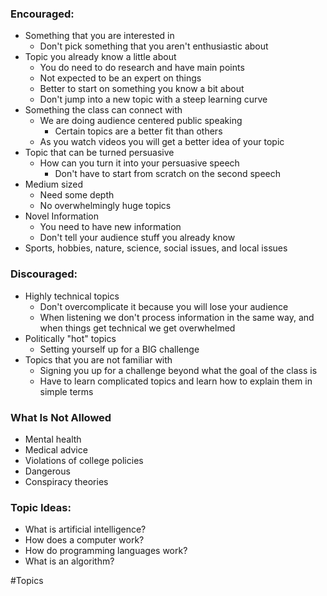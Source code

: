 ### **Encouraged:**
* Something that you are interested in
	* Don't pick something that you aren't enthusiastic about
* Topic you already know a little about
	* You do need to do research and have main points
	* Not expected to be an expert on things
	* Better to start on something you know a bit about
	* Don't jump into a new topic with a steep learning curve
* Something the class can connect with
	* We are doing audience centered public speaking
		* Certain topics are a better fit than others
	* As you watch videos you will get a better idea of your topic
* Topic that can be turned persuasive
	*  How can you turn it into your persuasive speech
		* Don't have to start from scratch on the second speech
* Medium sized
	* Need some depth
	* No overwhelmingly huge topics
* Novel Information
	* You need to have new information
	* Don't tell your audience stuff you already know
* Sports, hobbies, nature, science, social issues, and local issues

### **Discouraged:**
* Highly technical topics
	* Don't overcomplicate it because you will lose your audience
	* When listening we don't process information in the same way, and when things get technical we get overwhelmed
* Politically "hot" topics
	* Setting yourself up for a BIG challenge
* Topics that you are not familiar with
	* Signing you up for a challenge beyond what the goal of the class is
	* Have to learn complicated topics and learn how to explain them in simple terms

### **What Is Not Allowed**
* Mental health
* Medical advice
* Violations of college policies
* Dangerous
* Conspiracy theories

### **Topic Ideas:**
* What is artificial intelligence?
* How does a computer work?
* How do programming languages work?
* What is an algorithm?

#Topics
